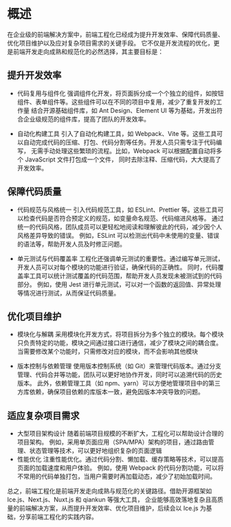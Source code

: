 # 概述

在企业级的前端解决方案中，前端工程化已经成为提升开发效率、保障代码质量、优化项目维护以及应对复杂项目需求的关键手段。
它不仅是开发流程的优化，更是前端开发走向成熟和规范化的必然选择，其主要目标是：


## 提升开发效率
   - 代码复用与组件化
     强调组件化开发，将页面拆分成一个个独立的组件，如按钮组件、表单组件等。这些组件可以在不同的项目中复用，减少了重复开发的工作量
     结合开源基础组件库，如 Ant Design、Element UI 等为基础，开发出符合企业级规范的组件库，提高了团队的开发效率。

   - 自动化构建工具
     引入了自动化构建工具，如 Webpack、Vite 等。这些工具可以自动完成代码的压缩、打包、代码分割等任务。开发人员只需专注于代码编写，
     无需手动处理这些繁琐的流程。比如，Webpack 可以根据配置自动将多个 JavaScript 文件打包成一个文件，
     同时去除注释、压缩代码，大大提高了开发效率。

## 保障代码质量
   - 代码规范与风格统一
      引入代码规范工具，如 ESLint、Prettier 等。这些工具可以检查代码是否符合预定义的规范，如变量命名规范、代码缩进风格等。
      通过统一的代码风格，团队成员可以更轻松地阅读和理解彼此的代码，减少因个人风格差异导致的错误。
      例如，ESLint 可以检测出代码中未使用的变量、错误的语法等，帮助开发人员及时修正问题。
    

   - 单元测试与代码覆盖率
      工程化还强调单元测试的重要性。通过编写单元测试，开发人员可以对每个模块的功能进行验证，确保代码的正确性。
      同时，代码覆盖率工具可以统计测试覆盖的代码范围，帮助开发人员发现未被测试到的代码部分。
      例如，使用 Jest 进行单元测试，可以对一个函数的返回值、异常处理等情况进行测试，从而保证代码质量。

## 优化项目维护
   - 模块化与解耦
     采用模块化开发方式，将项目拆分为多个独立的模块。每个模块只负责特定的功能，模块之间通过接口进行通信，减少了模块之间的耦合度。
     当需要修改某个功能时，只需修改对应的模块，而不会影响其他模块


   - 版本控制与依赖管理
     使用版本控制系统（如 Git）来管理代码版本。通过分支管理、代码合并等功能，团队可以更好地协作开发，同时可以追溯代码的历史版本。
     此外，依赖管理工具（如 npm、yarn）可以方便地管理项目中的第三方库依赖，确保项目依赖的库版本一致，避免因版本冲突导致的问题。

## 适应复杂项目需求
   - 大型项目架构设计
     随着前端项目规模的不断扩大，工程化可以帮助设计合理的项目架构。
     例如，采用单页面应用（SPA/MPA）架构的项目，通过路由管理、状态管理等技术，可以更好地组织复杂的页面逻辑
   - 性能优化
     注重性能优化。通过代码分割、懒加载、缓存策略等技术，可以提高页面的加载速度和用户体验。
     例如，使用 Webpack 的代码分割功能，可以将不常用的代码单独打包，当用户需要时再加载动态，减少了初始加载时间。


总之，前端工程化是前端开发走向成熟与规范化的关键路径。借助开源框架如 Ice.js、Next.js、Nuxt.js 和 qiankun 等强大工具，
企业能够高效落地复杂且高质量的前端解决方案，从而提升开发效率、优化项目维护，后续会以 Ice.js 为基础，分享前端工程化的实践内容。
